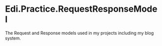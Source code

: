 # Edi.Practice.RequestResponseModel
The Request and Response models used in my projects including my blog system.
